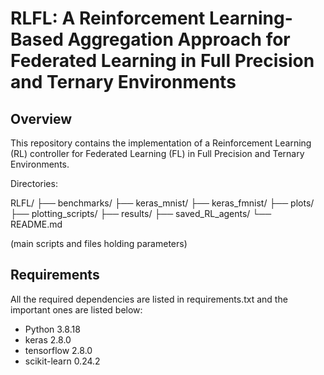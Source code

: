 # RLFL: A Reinforcement Learning-Based Aggregation Approach for Federated Learning in Full Precision and Ternary Environments

## Overview

This repository contains the implementation of a Reinforcement Learning (RL) controller for Federated Learning (FL) in Full Precision and Ternary Environments. 

Directories:

RLFL/
├── benchmarks/
├── keras_mnist/
├── keras_fmnist/
├── plots/
├── plotting_scripts/
├── results/
├── saved_RL_agents/
└── README.md



(main scripts and files holding parameters)


## Requirements
All the required dependencies are listed in requirements.txt and the important ones are listed below:
- Python 3.8.18
- keras 2.8.0
- tensorflow 2.8.0
- scikit-learn 0.24.2




